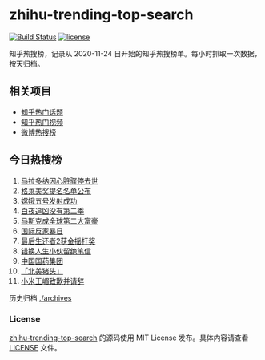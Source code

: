 # zhihu-trending-top-search

[![Build Status](https://github.com/justjavac/zhihu-trending-top-search/workflows/ci/badge.svg?branch=main)](https://github.com/justjavac/zhihu-trending-top-search/actions)
[![license](https://img.shields.io/github/license/justjavac/zhihu-trending-top-search)](https://github.com/justjavac/zhihu-trending-top-search/blob/main/LICENSE)

知乎热搜榜，记录从 2020-11-24 日开始的知乎热搜榜单。每小时抓取一次数据，按天[归档](./archives)。

## 相关项目

- [知乎热门话题](https://github.com/justjavac/zhihu-trending-hot-questions)
- [知乎热门视频](https://github.com/justjavac/zhihu-trending-hot-video)
- [微博热搜榜](https://github.com/justjavac/weibo-trending-hot-search)

## 今日热搜榜

<!-- BEGIN -->
<!-- 最后更新时间 Thu Nov 26 2020 03:03:01 GMT+0800 (CST) -->
1. [马拉多纳因心脏骤停去世](https://www.zhihu.com/search?q=马拉多纳)
1. [格莱美奖提名名单公布](https://www.zhihu.com/search?q=格莱美)
1. [嫦娥五号发射成功](https://www.zhihu.com/search?q=嫦娥五号)
1. [白夜追凶没有第二季](https://www.zhihu.com/search?q=白夜追凶第二季)
1. [马斯克成全球第二大富豪](https://www.zhihu.com/search?q=马斯克)
1. [国际反家暴日](https://www.zhihu.com/search?q=家暴)
1. [最后生还者2获金摇杆奖 ](https://www.zhihu.com/search?q=金摇杆奖)
1. [错换人生小伙留绝笔信](https://www.zhihu.com/search?q=错换人生)
1. [中国国药集团](https://www.zhihu.com/search?q=新冠疫苗)
1. [「北美猪头」](https://www.zhihu.com/search?q=北美猪头)
1. [小米王嵋致歉并请辞](https://www.zhihu.com/search?q=小米王嵋)
<!-- END -->

历史归档 [./archives](./archives)

### License

[zhihu-trending-top-search](https://github.com/justjavac/zhihu-trending-top-search) 的源码使用 MIT License 发布。具体内容请查看 [LICENSE](./LICENSE) 文件。
